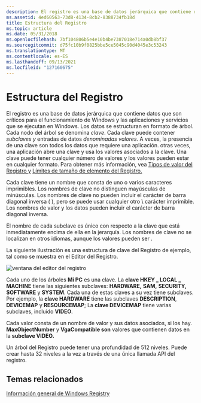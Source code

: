 ```yaml
---
description: El registro es una base de datos jerárquica que contiene datos que son críticos para el funcionamiento de Windows y las aplicaciones y servicios que se ejecutan en Windows.
ms.assetid: 4ed60563-73d8-4134-8cb2-8388734fb18d
title: Estructura del Registro
ms.topic: article
ms.date: 05/31/2018
ms.openlocfilehash: 7bf104806b5e4e10b4be7387018e714a0db8bf37
ms.sourcegitcommit: d75fc10b9f0825bbe5ce5045c90d4045e3c53243
ms.translationtype: MT
ms.contentlocale: es-ES
ms.lasthandoff: 09/13/2021
ms.locfileid: "127160675"
---
```

# <a name="structure-of-the-registry"></a>Estructura del Registro

El registro es una base de datos jerárquica que contiene datos que son críticos para el funcionamiento de Windows y las aplicaciones y servicios que se ejecutan en Windows. Los datos se estructuran en formato de árbol. Cada nodo del árbol se denomina *clave*. Cada clave puede contener *subclaves y* entradas de datos *denominadas valores*. A veces, la presencia de una clave son todos los datos que requiere una aplicación. otras veces, una aplicación abre una clave y usa los valores asociados a la clave. Una clave puede tener cualquier número de valores y los valores pueden estar en cualquier formato. Para obtener más información, vea [Tipos de valor del Registro y](registry-value-types.md) [Límites de tamaño de elemento del Registro.](registry-element-size-limits.md)

Cada clave tiene un nombre que consta de uno o varios caracteres imprimibles. Los nombres de clave no distinguen mayúsculas de minúsculas. Los nombres de clave no pueden incluir el carácter de barra diagonal inversa ( ), pero se puede usar cualquier otro \\ carácter imprimible. Los nombres de valor y los datos pueden incluir el carácter de barra diagonal inversa.

El nombre de cada subclave es único con respecto a la clave que está inmediatamente encima de ella en la jerarquía. Los nombres de clave no se localizan en otros idiomas, aunque los valores pueden ser .

La siguiente ilustración es una estructura de clave del Registro de ejemplo, tal como se muestra en el Editor del Registro.

![ventana del editor del registro](images/regtree.png)

Cada uno de los árboles **Mi PC** es una clave. La **clave HKEY \_ LOCAL \_ MACHINE** tiene las siguientes subclaves: **HARDWARE,** **SAM,** **SECURITY,** **SOFTWARE** y **SYSTEM**. Cada una de estas claves a su vez tiene subclaves. Por ejemplo, la **clave HARDWARE** tiene las subclaves **DESCRIPTION**, **DEVICEMAP** y **RESOURCEMAP**; La **clave DEVICEMAP** tiene varias subclaves, incluido **VIDEO**.

Cada valor consta de un nombre de valor y sus datos asociados, si los hay. **MaxObjectNumber** y **VgaCompatible son** valores que contienen datos en la **subclave VIDEO.**

Un árbol del Registro puede tener una profundidad de 512 niveles. Puede crear hasta 32 niveles a la vez a través de una única llamada API del registro.

## <a name="related-topics"></a>Temas relacionados

<dl> <dt>

[Información general de Windows Registry](/previous-versions/windows/it-pro/windows-server-2003/cc781906(v=ws.10))
</dt> </dl>

 

 
